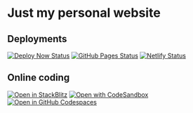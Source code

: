 # Just my personal website

## Deployments

[![Deploy Now Status](https://github.com/hunsalz/hunsalz.de/actions/workflows/deploy-to-ionos.yaml/badge.svg)](https://github.com/hunsalz/hunsalz.de/actions/workflows/deploy-to-ionos.yaml)
[![GitHub Pages Status](https://github.com/hunsalz/hunsalz.de/actions/workflows/gh-pages.yaml/badge.svg)](https://github.com/hunsalz/hunsalz.de/actions/workflows/gh-pages.yaml)
[![Netlify Status](https://api.netlify.com/api/v1/badges/337fbe9c-ddb6-4757-97e9-a974035e8955/deploy-status)](https://app.netlify.com/projects/hunsalz-de/deploys)

## Online coding

[![Open in StackBlitz](https://developer.stackblitz.com/img/open_in_stackblitz.svg)](https://stackblitz.com/github/withastro/astro/tree/latest/examples/minimal)
[![Open with CodeSandbox](https://assets.codesandbox.io/github/button-edit-lime.svg)](https://codesandbox.io/p/sandbox/github/withastro/astro/tree/latest/examples/minimal)
[![Open in GitHub Codespaces](https://github.com/codespaces/badge.svg)](https://codespaces.new/withastro/astro?devcontainer_path=.devcontainer/minimal/devcontainer.json)
